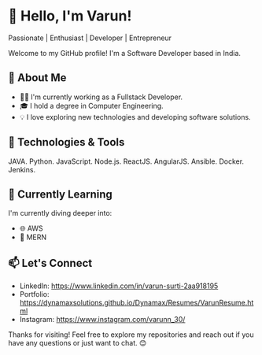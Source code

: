 # 👋 Hello, I'm Varun!

Passionate | Enthusiast | Developer | Entrepreneur

Welcome to my GitHub profile! I'm a Software Developer based in India.

## 🚀 About Me

- 👨‍💻 I'm currently working as a Fullstack Developer.
- 🎓 I hold a degree in Computer Engineering.
- 💡 I love exploring new technologies and developing software solutions.

## 🔧 Technologies & Tools

JAVA.
Python.
JavaScript.
Node.js.
ReactJS.
AngularJS.
Ansible.
Docker.
Jenkins.
<!-- Add more technologies as per your skills -->

## 🌱 Currently Learning

I'm currently diving deeper into:

- 🌐 AWS
- 📱 MERN

## 📫 Let's Connect

- LinkedIn: https://www.linkedin.com/in/varun-surti-2aa918195
- Portfolio: https://dynamaxsolutions.github.io/Dynamax/Resumes/VarunResume.html
- Instagram: https://www.instagram.com/varunn_30/

Thanks for visiting! Feel free to explore my repositories and reach out if you have any questions or just want to chat. 😊
